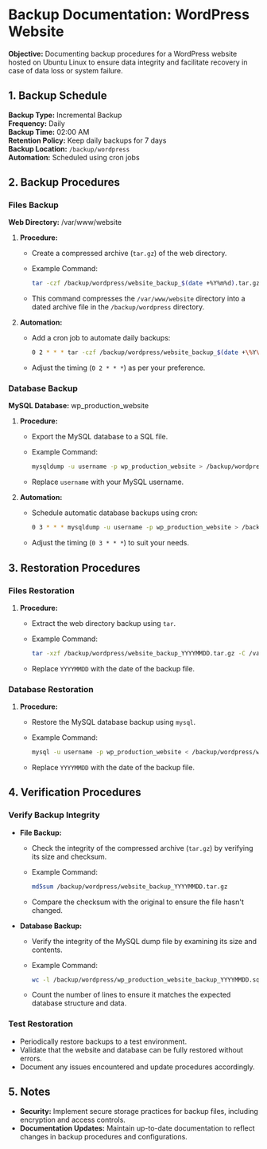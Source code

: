 # Backup Documentation: WordPress Website

**Objective:** Documenting backup procedures for a WordPress website hosted on Ubuntu Linux to ensure data integrity and facilitate recovery in case of data loss or system failure.

## 1. Backup Schedule

**Backup Type:** Incremental Backup  
**Frequency:** Daily  
**Backup Time:** 02:00 AM  
**Retention Policy:** Keep daily backups for 7 days  
**Backup Location:** `/backup/wordpress`  
**Automation:** Scheduled using cron jobs

## 2. Backup Procedures

### Files Backup

**Web Directory:** /var/www/website

1. **Procedure:**
   - Create a compressed archive (`tar.gz`) of the web directory.
   - Example Command:

     ```bash
     tar -czf /backup/wordpress/website_backup_$(date +%Y%m%d).tar.gz -C /var/www/website/ .
     ```

   - This command compresses the `/var/www/website` directory into a dated archive file in the `/backup/wordpress` directory.

2. **Automation:**
   - Add a cron job to automate daily backups:

     ```bash
     0 2 * * * tar -czf /backup/wordpress/website_backup_$(date +\%Y\%m\%d).tar.gz -C /var/www/website/ .
     ```

   - Adjust the timing (`0 2 * * *`) as per your preference.

### Database Backup

**MySQL Database:** wp_production_website

1. **Procedure:**
   - Export the MySQL database to a SQL file.
   - Example Command:

     ```bash
     mysqldump -u username -p wp_production_website > /backup/wordpress/wp_production_website_backup_$(date +%Y%m%d).sql
     ```

   - Replace `username` with your MySQL username.

2. **Automation:**
   - Schedule automatic database backups using cron:

     ```bash
     0 3 * * * mysqldump -u username -p wp_production_website > /backup/wordpress/wp_production_website_backup_$(date +\%Y%m%d).sql
     ```

   - Adjust the timing (`0 3 * * *`) to suit your needs.

## 3. Restoration Procedures

### Files Restoration

1. **Procedure:**
   - Extract the web directory backup using `tar`.
   - Example Command:

     ```bash
     tar -xzf /backup/wordpress/website_backup_YYYYMMDD.tar.gz -C /var/www/
     ```

   - Replace `YYYYMMDD` with the date of the backup file.

### Database Restoration

1. **Procedure:**
   - Restore the MySQL database backup using `mysql`.
   - Example Command:

     ```bash
     mysql -u username -p wp_production_website < /backup/wordpress/wp_production_website_backup_YYYYMMDD.sql
     ```

   - Replace `YYYYMMDD` with the date of the backup file.

## 4. Verification Procedures

### Verify Backup Integrity

- **File Backup:**
  - Check the integrity of the compressed archive (`tar.gz`) by verifying its size and checksum.
  - Example Command:

       ```bash
       md5sum /backup/wordpress/website_backup_YYYYMMDD.tar.gz
       ```

  - Compare the checksum with the original to ensure the file hasn't changed.

- **Database Backup:**
  - Verify the integrity of the MySQL dump file by examining its size and contents.
  - Example Command:

       ```bash
       wc -l /backup/wordpress/wp_production_website_backup_YYYYMMDD.sql
       ```

  - Count the number of lines to ensure it matches the expected database structure and data.

### Test Restoration

- Periodically restore backups to a test environment.
- Validate that the website and database can be fully restored without errors.
- Document any issues encountered and update procedures accordingly.

## 5. Notes

- **Security:** Implement secure storage practices for backup files, including encryption and access controls.
- **Documentation Updates:** Maintain up-to-date documentation to reflect changes in backup procedures and configurations.
